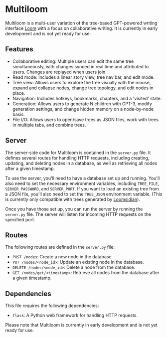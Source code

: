 # Multiloom

Multiloom is a multi-user variation of the tree-based GPT-powered writing interface [Loom](https://github.com/socketeer/loom) with a focus on collaborative writing. It is currently in early development and is not yet ready for use.

## Features

* Collaborative editing: Multiple users can edit the same tree simultaneously, with changes synced in real time and attributed to users. Changes are replayed when users join.
* Read mode: Includes a linear story view, tree nav bar, and edit mode.
* Tree view: Allows users to explore the tree visually with the mouse, expand and collapse nodes, change tree topology, and edit nodes in place.
* Navigation: Includes hotkeys, bookmarks, chapters, and a 'visited' state.
* Generation: Allows users to generate N children with GPT-3, modify generation settings, and change hidden memory on a node-by-node basis.
* File I/O: Allows users to open/save trees as JSON files, work with trees in multiple tabs, and combine trees.

## Server

The server-side code for Multiloom is contained in the `server.py` file. It defines several routes for handling HTTP requests, including creating, updating, and deleting nodes in a database, as well as retrieving all nodes after a given timestamp.

To use the server, you'll need to have a database set up and running. You'll also need to set the necessary environment variables, including `TREE_FILE`, `SERVER_PASSWORD`, and `SERVER_PORT`. If you want to load an existing tree from a JSON file, you'll also need to set the `TREE_JSON` environment variable. (This is currently only compatible with trees generated by [Loomsidian](https://github.com/cosmicoptima/loom)).

Once you have those set up, you can run the server by running the `server.py` file. The server will listen for incoming HTTP requests on the specified port.

## Routes

The following routes are defined in the `server.py` file:

- `POST /nodes`: Create a new node in the database.
- `PUT /nodes/<node_id>`: Update an existing node in the database.
- `DELETE /nodes/<node_id>`: Delete a node from the database.
- `GET /nodes/get/<timestamp>`: Retrieve all nodes from the database after a given timestamp.

## Dependencies

This file requires the following dependencies:

- `flask`: A Python web framework for handling HTTP requests.

Please note that Multiloom is currently in early development and is not yet ready for use.